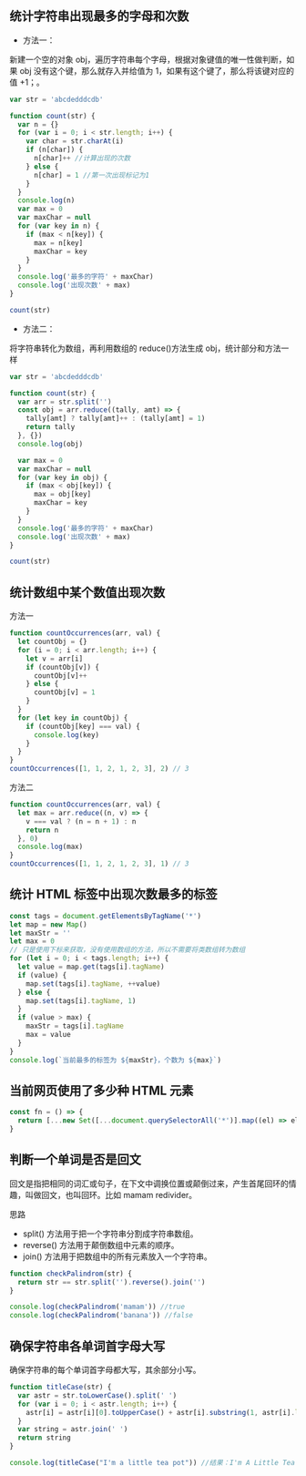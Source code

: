 ## 统计字符串出现最多的字母和次数

- 方法一：

新建一个空的对象 obj，遍历字符串每个字母，根据对象键值的唯一性做判断，如果 obj 没有这个键，那么就存入并给值为 1，如果有这个键了，那么将该键对应的值 +1；。

```js
var str = 'abcdedddcdb'

function count(str) {
  var n = {}
  for (var i = 0; i < str.length; i++) {
    var char = str.charAt(i)
    if (n[char]) {
      n[char]++ //计算出现的次数
    } else {
      n[char] = 1 //第一次出现标记为1
    }
  }
  console.log(n)
  var max = 0
  var maxChar = null
  for (var key in n) {
    if (max < n[key]) {
      max = n[key]
      maxChar = key
    }
  }
  console.log('最多的字符' + maxChar)
  console.log('出现次数' + max)
}

count(str)
```

- 方法二：

将字符串转化为数组，再利用数组的 reduce()方法生成 obj，统计部分和方法一样

```js
var str = 'abcdedddcdb'

function count(str) {
  var arr = str.split('')
  const obj = arr.reduce((tally, amt) => {
    tally[amt] ? tally[amt]++ : (tally[amt] = 1)
    return tally
  }, {})
  console.log(obj)

  var max = 0
  var maxChar = null
  for (var key in obj) {
    if (max < obj[key]) {
      max = obj[key]
      maxChar = key
    }
  }
  console.log('最多的字符' + maxChar)
  console.log('出现次数' + max)
}

count(str)
```

## 统计数组中某个数值出现次数

方法一

```js
function countOccurrences(arr, val) {
  let countObj = {}
  for (i = 0; i < arr.length; i++) {
    let v = arr[i]
    if (countObj[v]) {
      countObj[v]++
    } else {
      countObj[v] = 1
    }
  }
  for (let key in countObj) {
    if (countObj[key] === val) {
      console.log(key)
    }
  }
}
countOccurrences([1, 1, 2, 1, 2, 3], 2) // 3
```

方法二

```js
function countOccurrences(arr, val) {
  let max = arr.reduce((n, v) => {
    v === val ? (n = n + 1) : n
    return n
  }, 0)
  console.log(max)
}
countOccurrences([1, 1, 2, 1, 2, 3], 1) // 3
```

## 统计 HTML 标签中出现次数最多的标签

```js
const tags = document.getElementsByTagName('*')
let map = new Map()
let maxStr = ''
let max = 0
// 只是使用下标来获取，没有使用数组的方法，所以不需要将类数组转为数组
for (let i = 0; i < tags.length; i++) {
  let value = map.get(tags[i].tagName)
  if (value) {
    map.set(tags[i].tagName, ++value)
  } else {
    map.set(tags[i].tagName, 1)
  }
  if (value > max) {
    maxStr = tags[i].tagName
    max = value
  }
}
console.log(`当前最多的标签为 ${maxStr}，个数为 ${max}`)
```

## 当前网页使用了多少种 HTML 元素

```js
const fn = () => {
  return [...new Set([...document.querySelectorAll('*')].map((el) => el.tagName))].length
}
```

## 判断一个单词是否是回文

回文是指把相同的词汇或句子，在下文中调换位置或颠倒过来，产生首尾回环的情趣，叫做回文，也叫回环。比如 mamam redivider。

思路

- split() 方法用于把一个字符串分割成字符串数组。
- reverse() 方法用于颠倒数组中元素的顺序。
- join() 方法用于把数组中的所有元素放入一个字符串。

```js
function checkPalindrom(str) {
  return str == str.split('').reverse().join('')
}

console.log(checkPalindrom('mamam')) //true
console.log(checkPalindrom('banana')) //false
```

## 确保字符串各单词首字母大写

确保字符串的每个单词首字母都大写，其余部分小写。

```js
function titleCase(str) {
  var astr = str.toLowerCase().split(' ')
  for (var i = 0; i < astr.length; i++) {
    astr[i] = astr[i][0].toUpperCase() + astr[i].substring(1, astr[i].length)
  }
  var string = astr.join(' ')
  return string
}

console.log(titleCase("I'm a little tea pot")) //结果：I'm A Little Tea Pot
```
